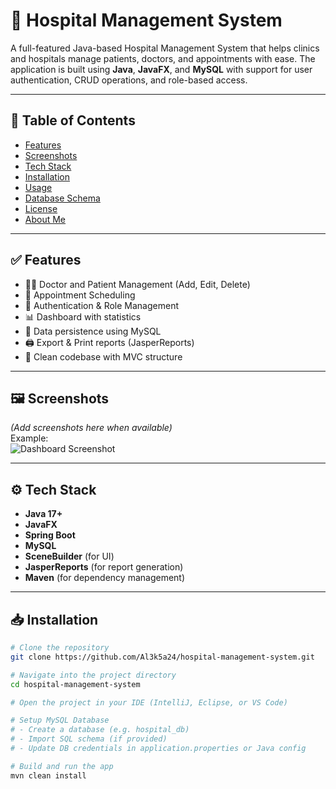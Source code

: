 # 🏥 Hospital Management System

A full-featured Java-based Hospital Management System that helps clinics and hospitals manage patients, doctors, and appointments with ease. The application is built using **Java**, **JavaFX**, and **MySQL** with support for user authentication, CRUD operations, and role-based access.

---

## 📑 Table of Contents

- [Features](#features)
- [Screenshots](#screenshots)
- [Tech Stack](#tech-stack)
- [Installation](#installation)
- [Usage](#usage)
- [Database Schema](#database-schema)
- [License](#license)
- [About Me](#about-me)

---

## ✅ Features

- 👨‍⚕️ Doctor and Patient Management (Add, Edit, Delete)
- 📅 Appointment Scheduling
- 🔐 Authentication & Role Management
- 📊 Dashboard with statistics
- 💾 Data persistence using MySQL
- 🖨️ Export & Print reports (JasperReports)
- 📁 Clean codebase with MVC structure

---

## 🖼️ Screenshots

*(Add screenshots here when available)*  
Example:  
![Dashboard Screenshot](screenshots/dashboard.png)

---

## ⚙️ Tech Stack

- **Java 17+**
- **JavaFX**
- **Spring Boot**
- **MySQL**
- **SceneBuilder** (for UI)
- **JasperReports** (for report generation)
- **Maven** (for dependency management)

---

## 📥 Installation

```bash
# Clone the repository
git clone https://github.com/Al3k5a24/hospital-management-system.git

# Navigate into the project directory
cd hospital-management-system

# Open the project in your IDE (IntelliJ, Eclipse, or VS Code)

# Setup MySQL Database
# - Create a database (e.g. hospital_db)
# - Import SQL schema (if provided)
# - Update DB credentials in application.properties or Java config

# Build and run the app
mvn clean install


